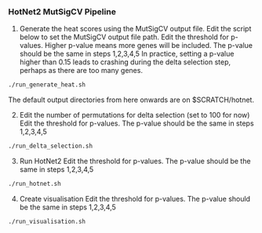 ### HotNet2 MutSigCV Pipeline

1. Generate the heat scores using the MutSigCV output file.
Edit the script below to set the MutSigCV output file path.
Edit the threshold for p-values. Higher p-value means more genes will be included. The p-value should be the same in steps 1,2,3,4,5
In practice, setting a p-value higher than 0.15 leads to crashing during the delta selection step, perhaps as there are too many genes.
```apache
./run_generate_heat.sh
```
The default output directories from here onwards are on $SCRATCH/hotnet.

2. Edit the number of permutations for delta selection (set to 100 for now)
Edit the threshold for p-values. The p-value should be the same in steps 1,2,3,4,5
```apache
./run_delta_selection.sh
```
3. Run HotNet2
Edit the threshold for p-values. The p-value should be the same in steps 1,2,3,4,5
```apache
./run_hotnet.sh
```
4. Create visualisation
Edit the threshold for p-values. The p-value should be the same in steps 1,2,3,4,5
```apache
./run_visualisation.sh
```


